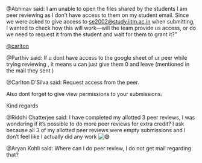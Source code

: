 @Abhinav said: I am unable to open the files shared by the students I am peer reviewing as I don’t have access to them on my student email. Since we were asked to give access to se2002@study.iitm.ac.in when submitting, I wanted to check how this will work—will the team provide us access, or do we need to request it from the student and wait for them to grant it?"


[@carlton](/u/carlton)


@Parthiv said: If u dont have access to the google sheet of ur peer while trying reviewing , it means u can just give them 0 and leave (mentioned in the mail they sent )


@Carlton D'Silva said: Request access from the peer.


Also dont forget to give view permissions to your submissions.


Kind regards


@Riddhi Chatterjee said: I have completed my allotted 3 peer reviews, I was wondering if it’s possible to do more peer reviews for extra credit? I ask because all 3 of my allotted peer reviews were empty submissions and I don’t feel like I actually did any work ![:sweat_smile:](https://emoji.discourse-cdn.com/google/sweat_smile.png?v=14 ":sweat_smile:")


@Aryan Kohli said: Where can I do peer review, I do not get mail regarding that?

